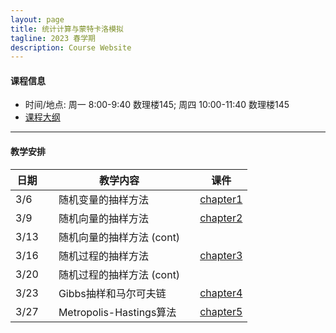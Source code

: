 ```yaml
---
layout: page
title: 统计计算与蒙特卡洛模拟
tagline: 2023 春学期
description: Course Website
---
```


#### 课程信息
* 时间/地点: 周一 8:00-9:40 数理楼145; 周四 10:00-11:40 数理楼145
* [课程大纲](Lectures/syllabus_grad.pdf)

<!--
* 3/30 - 4/8的课程采用网络授课，视频及课件将上传到课程QQ群 (705856267) 
<img src="Lectures/QRcode.png" alt="统计计算2022春学期研究生交流群" style="height: 225px; width:200px;"/>
-->

---
#### 教学安排

| 日期 | | 教学内容 | |  课件  | 
|---------------|---|--------------------------------|---|----------|
| 3/6 || 随机变量的抽样方法 || [chapter1](Lectures/chapter1_handout.pdf) |
| 3/9 || 随机向量的抽样方法 || [chapter2](Lectures/chapter2_handout.pdf) |
| 3/13 || 随机向量的抽样方法 (cont) ||  |
| 3/16 || 随机过程的抽样方法 || [chapter3](Lectures/chapter3_handout.pdf) |
| 3/20 || 随机过程的抽样方法 (cont) ||  |
| 3/23 || Gibbs抽样和马尔可夫链 || [chapter4](Lectures/chapter4_handout.pdf) |
| 3/27 || Metropolis-Hastings算法 || [chapter5](Lectures/chapter5_handout.pdf) |

<!--
| 3/30 || MCMC算法 ||  |
| 4/1 || HMC, SMC算法 ||  |
| 4/6 || EM算法，梯度下降法 ||  |
| 4/8 || Newton算法，坐标下降法 ||  |
| 4/13 || 支持向量机 || [chapter11](Lectures/chapter11.pdf) [(handout)](Lectures/chapter11_handout.pdf) |
| 4/15 - 4/29 ||  论文报告  || [时间安排](https://docs.qq.com/sheet/DRHdUU1hIeVB5Z2ln?tab=BB08J2) |
-->
